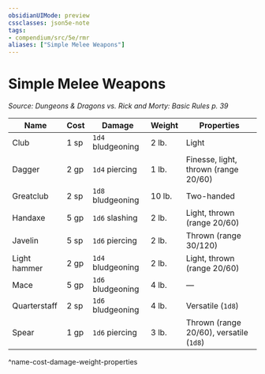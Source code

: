 ```yaml
---
obsidianUIMode: preview
cssclasses: json5e-note
tags:
- compendium/src/5e/rmr
aliases: ["Simple Melee Weapons"]
---
```

# Simple Melee Weapons
*Source: Dungeons & Dragons vs. Rick and Morty: Basic Rules p. 39* 

| Name | Cost | Damage | Weight | Properties |
|------|------|--------|--------|------------|
| Club | 1 sp | `1d4` bludgeoning | 2 lb. | Light |
| Dagger | 2 gp | `1d4` piercing | 1 lb. | Finesse, light, thrown (range 20/60) |
| Greatclub | 2 sp | `1d8` bludgeoning | 10 lb. | Two-handed |
| Handaxe | 5 gp | `1d6` slashing | 2 lb. | Light, thrown (range 20/60) |
| Javelin | 5 sp | `1d6` piercing | 2 lb. | Thrown (range 30/120) |
| Light hammer | 2 gp | `1d4` bludgeoning | 2 lb. | Light, thrown (range 20/60) |
| Mace | 5 gp | `1d6` bludgeoning | 4 lb. | — |
| Quarterstaff | 2 sp | `1d6` bludgeoning | 4 lb. | Versatile (`1d8`) |
| Spear | 1 gp | `1d6` piercing | 3 lb. | Thrown (range 20/60), versatile (`1d8`) |
^name-cost-damage-weight-properties